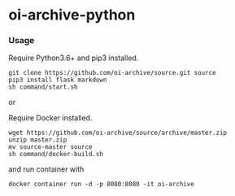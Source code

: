 # oi-archive-python

### Usage

Require Python3.6+ and pip3 installed.

```
git clone https://github.com/oi-archive/source.git source
pip3 install flask markdown
sh command/start.sh
```

or 

Require Docker installed.

```
wget https://github.com/oi-archive/source/archive/master.zip
unzip master.zip
mv source-master source
sh command/docker-build.sh
```

and run container with

```
docker container run -d -p 8080:8080 -it oi-archive
```